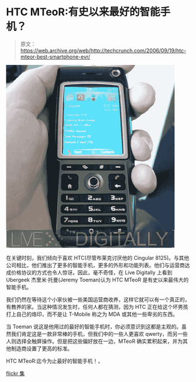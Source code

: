 # HTC MTeoR:有史以来最好的智能手机？

> 原文：<https://web.archive.org/web/http://techcrunch.com/2006/09/19/htc-mteor-best-smartphone-evr/>

![](img/bacb612293ed17c3eb118d640f63b590.png)

在关键时刻，我们倾向于喜欢 HTC(尽管布莱克讨厌他的 Cingular 8125)。与其他公司相比，他们推出了更多的智能手机，更多的外形和功能列表。他们与运营商达成价格协议的方式也令人惊讶。因此，毫不奇怪，在 Live Digitally 上看到 Ubergeek 杰里米·托曼(Jeremy Toeman)认为 HTC MTeoR 是有史以来最伟大的智能手机。

我们仍然在等待这个小家伙被一些美国运营商收养，这样它就可以有一个真正的，有教养的家。当这种情况发生时，任何人都在猜测，因为 HTC 正在给这个坏男孩打上自己的烙印，而不是让 T-Mobile 称之为 MDA 或其他一些卑劣的东西。

当 Toeman 说这是他用过的最好的智能手机时，你必须意识到这都是主观的。虽然我们肯定这是一款非常棒的手机，但我们中的一些人更喜欢 qwerty，而另一些人则选择全触屏操作。但是把这些偏好放在一边，MTeoR 确实累积起来，并为其他制造商设置了更高的标准。

HTC MTeoR:迄今为止最好的智能手机！，

[flickr 集](https://web.archive.org/web/20140120114505/http://www.flickr.com/photos/livedigitally/sets/72157594290583946/)